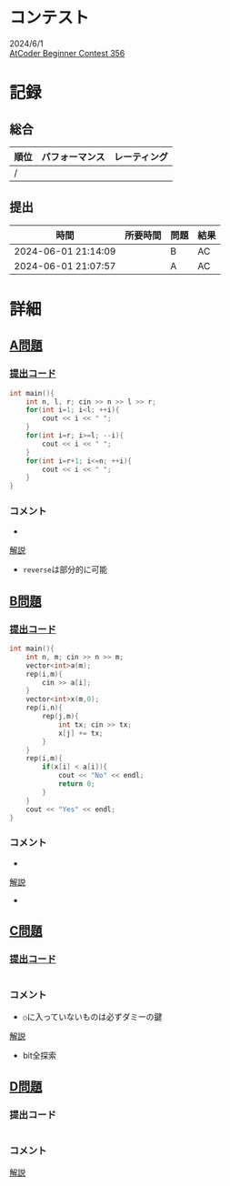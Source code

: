 # コンテスト
2024/6/1<br>
[AtCoder Beginner Contest 356](https://atcoder.jp/contests/abc356)

# 記録
## 総合
|  順位  |  パフォーマンス  | レーティング |
| ---- | ---- | ---- |
|   /   |  |  |

## 提出
|  時間  |  所要時間  |  問題  | 結果 |
| ---- | ---- | ---- | ---- |
| 2024-06-01 21:14:09 |  | B | AC |
| 2024-06-01 21:07:57 |  | A | AC |


# 詳細
## [A問題](https://atcoder.jp/contests/abc356/tasks/abc356_a)
### [提出コード](https://atcoder.jp/contests/abc356/submissions/54086185)
```c++
int main(){
    int n, l, r; cin >> n >> l >> r;
    for(int i=1; i<l; ++i){
        cout << i << " ";
    }
    for(int i=r; i>=l; --i){
        cout << i << " ";
    }
    for(int i=r+1; i<=n; ++i){
        cout << i << " ";
    }
}   
```

### コメント

* 

[解説](https://atcoder.jp/contests/abc356/editorial/10124)

* ```reverse```は部分的に可能


## [B問題](https://atcoder.jp/contests/abc356/tasks/abc356_b)
### [提出コード](https://atcoder.jp/contests/abc356/submissions/54092833)
```c++
int main(){
    int n, m; cin >> n >> m;
    vector<int>a(m);
    rep(i,m){
        cin >> a[i];
    }
    vector<int>x(m,0);
    rep(i,n){
        rep(j,m){
            int tx; cin >> tx;
            x[j] += tx;
        }
    }
    rep(i,m){
        if(x[i] < a[i]){
            cout << "No" << endl;
            return 0;
        }
    }
    cout << "Yes" << endl;
}
```

### コメント

* 

[解説](https://atcoder.jp/contests/abc356/editorial/10115)

* 


## [C問題](https://atcoder.jp/contests/abc356/tasks/abc356_c)
### [提出コード]()

```c++

```

### コメント
* ```○```に入っていないものは必ずダミーの鍵

[解説](https://atcoder.jp/contests/abc356/editorial/10125)

* bit全探索


## [D問題]()
### 提出コード

```c++

```

### コメント

[解説]()
